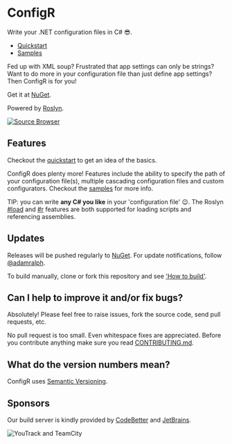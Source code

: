 # ConfigR

Write your .NET configuration files in C# :sunglasses:.

- [Quickstart](https://github.com/config-r/config-r/wiki/Quickstart)
- [Samples](https://github.com/config-r/config-r-samples)

Fed up with XML soup? Frustrated that app settings can only be strings? Want to do more in your configuration file than just define app settings? Then ConfigR is for you!

Get it at [NuGet](https://nuget.org/packages/ConfigR/ "ConfigR on Nuget").

Powered by [Roslyn](https://github.com/dotnet/roslyn).

[![Source Browser](https://img.shields.io/badge/Browse-Source-green.svg)](http://sourcebrowser.io/Browse/config-r/config-r)

## Features

Checkout the [quickstart](https://github.com/config-r/config-r/wiki/Quickstart) to get an idea of the basics.

ConfigR does plenty more! Features include the ability to specify the path of your configuration file(s), multiple cascading configuration files and custom configurators. Checkout the [samples](https://github.com/config-r/config-r-samples) for more info.

TIP: you can write **any C# you like** in your 'configuration file' :wink:. The Roslyn [#load](https://github.com/dotnet/roslyn/wiki/Interactive-Window#load) and [#r](https://github.com/dotnet/roslyn/wiki/Interactive-Window#r) features are both supported for loading scripts and referencing assemblies.

## Updates

Releases will be pushed regularly to [NuGet](https://nuget.org/packages/ConfigR/). For update notifications, follow [@adamralph](https://twitter.com/#!/adamralph).

To build manually, clone or fork this repository and see ['How to build'](https://github.com/config-r/config-r/blob/master/how_to_build.md).

## Can I help to improve it and/or fix bugs? ##

Absolutely! Please feel free to raise issues, fork the source code, send pull requests, etc.

No pull request is too small. Even whitespace fixes are appreciated. Before you contribute anything make sure you read [CONTRIBUTING.md](https://github.com/config-r/config-r/blob/master/CONTRIBUTING.md).

## What do the version numbers mean? ##

ConfigR uses [Semantic Versioning](http://semver.org/).

## Sponsors ##
Our build server is kindly provided by [CodeBetter](http://codebetter.com/) and [JetBrains](http://www.jetbrains.com/).

![YouTrack and TeamCity](http://www.jetbrains.com/img/banners/Codebetter300x250.png)
